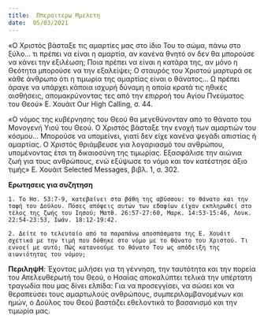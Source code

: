 ```yaml
---
title:  Ππεραιτερω Μμελετη
date:  05/03/2021
---
```


«Ο Χριστός βάσταξε τις αμαρτίες μας στο ίδιο Του το σώμα, πάνω στο ξύλο… τι πρέπει να είναι η αμαρτία, αν κανένα θνητό ον δεν θα μπορούσε να κάνει την εξιλέωση; Ποια πρέπει να είναι η κατάρα της, αν μόνο η Θεότητα μπορούσε να την εξαλείψει; Ο σταυρός του Χριστού μαρτυρά σε κάθε άνθρωπο ότι η τιμωρία της αμαρτίας είναι ο θάνατος… Ω πρέπει άραγε να υπάρχει κάποια ισχυρή δύναμη η οποία κρατά τις ηθικές αισθήσεις, απομακρύνοντας τες από την επιρροή του Αγίου Πνεύματος του Θεού» Ε. Χουάιτ Our High Calling, σ. 44.

«Ο νόμος της κυβέρνησης του Θεού θα μεγεθύνονταν από το θάνατο του Μονογενή Υιού του Θεού. Ο Χριστός βάσταξε την ενοχή των αμαρτιών του κόσμου… Μπορούσε να υπομείνει, γιατί δεν είχε κανένα ψεγάδι απιστίας ή αμαρτίας. Ο Χριστός θριάμβευσε για λογαριασμό του ανθρώπου, υπομένοντας έτσι τη δικαιοσύνη της τιμωρίας. Εξασφάλισε την αιώνια ζωή για τους ανθρώπους, ενώ εξύψωσε το νόμο και τον κατέστησε άξιο τιμής» Ε. Χουάιτ Selected Messages, βιβλ. 1, σ. 302.

**Ερωτησεις για συζητηση**

`1.	Το Ησ. 53:7-9, κατεβαίνει στα βάθη της αβύσσου: το θάνατο και την ταφή του Δούλου. Πόσες απόψεις αυτών των εδαφίων είχαν εκπληρωθεί στο τέλος της ζωής του Ιησού; Ματθ. 26:57-27:60, Μαρκ. 14:53-15:46, Λουκ. 22:54-23:53, Ιωάν. 18:12-19:42.`

`2.	Δείτε το τελευταίο από τα παραπάνω αποσπάσματα της Ε. Χουάιτ σχετικά με την τιμή που δόθηκε στο νόμο με το θάνατο του Χριστού. Τι εννοεί με αυτό; Πώς κατανοούμε το θάνατο Του ως απόδειξη της αιωνιότητας του νόμου;`

**ΠεριληψΗ**: Έχοντας μιλήσει για τη γέννηση, την ταυτότητα και την πορεία του Απελευθερωτή του Θεού, ο Ησαΐας αποκαλύπτει τελικά την υπέρτατη τραγωδία που μας δίνει ελπίδα: Για να προσεγγίσει, να σώσει και να θεραπεύσει τους αμαρτωλούς ανθρώπους, συμπεριλαμβανομένων και ημών, ο Δούλος του Θεού βαστάζει εθελοντικά το βασανισμό και την τιμωρία μας.